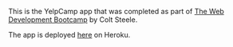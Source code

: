 This is the YelpCamp app that was completed as part of [The Web Development Bootcamp](https://www.udemy.com/the-web-developer-bootcamp/)  by Colt Steele.

The app is deployed [here](https://yelpcamp-danial.herokuapp.com) on Heroku.
